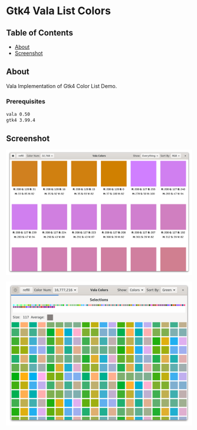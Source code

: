 # Gtk4 Vala List Colors

## Table of Contents

- [About](#about)
- [Screenshot](#screenshot)

## About <a name = "about"></a>

Vala Implementation of Gtk4 Color List Demo.


### Prerequisites

```
vala 0.50
gtk4 3.99.4
```

## Screenshot <a name = "screenshot"></a>

![Screenshot1](https://github.com/aeldemery/gtk4_list_colors/blob/master/Screenshot1.png)

![Screenshot2](https://github.com/aeldemery/gtk4_list_colors/blob/master/Screenshot2.png)
